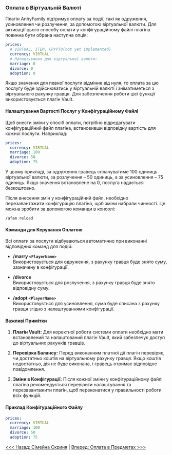 ### Оплата в Віртуальній Валюті

Плагін AnhyFamily підтримує оплату за події, такі як одруження, усиновлення чи розлучення, за допомогою віртуальної валюти. Для активації цього способу оплати у конфігураційному файлі плагіна повинна бути обрана наступна опція:

```yaml
prices:
  # VIRTUAL, ITEM, CRYPTO(not yet implemented)
  currency: VIRTUAL
  # Налаштування для віртуальної валюти:
  marriage: 0
  divorce: 0
  adoption: 0
```

Якщо значення для певної послуги відмінне від нуля, то оплата за цю послугу буде здійснюватись у віртуальній валюті і зніматиметься з віртуального рахунку гравця. Для забезпечення роботи цієї функції використовується плагін Vault.

#### Налаштування Вартості Послуг у Конфігураційному Файлі

Щоб внести зміни у спосіб оплати, потрібно відредагувати конфігураційний файл плагіна, встановивши відповідну вартість для кожної послуги. Наприклад:

```yaml
prices:
  currency: VIRTUAL
  marriage: 100
  divorce: 50
  adoption: 75
```

У цьому прикладі, за одруження гравець сплачуватиме 100 одиниць віртуальної валюти, за розлучення – 50 одиниць, а за усиновлення – 75 одиниць. Якщо значення встановлене на 0, послуга надається безкоштовно.

Після внесення змін у конфігураційний файл, необхідно перезавантажити конфігурацію плагіна, щоб зміни набрали чинності. Це можна зробити за допомогою команди в консолі:

```
/afam reload
```

#### Команди для Керування Оплатою

Всі оплати за послуги відбуваються автоматично при виконанні відповідних команд для подій:

- **/marry `<PlayerName>`**  
  Використовується для одруження, з рахунку гравця буде знято суму, зазначену в конфігурації.

- **/divorce**  
  Використовується для розлучення, з рахунку гравця буде знято відповідну суму.

- **/adopt `<PlayerName>`**  
  Використовується для усиновлення, сума буде списана з рахунку гравця згідно з налаштуваннями конфігурації.

#### Важливі Примітки

1. **Плагін Vault:** Для коректної роботи системи оплати необхідно мати встановлений та налаштований плагін Vault, який забезпечує доступ до віртуальних рахунків гравців.

2. **Перевірка Балансу:** Перед виконанням платної дії плагін перевіряє, чи достатньо коштів на віртуальному рахунку гравця. Якщо коштів недостатньо, дія не буде виконана, і гравець отримає відповідне повідомлення.

3. **Зміни в Конфігурації:** Після кожної зміни у конфігураційному файлі плагіна рекомендується перевірити налаштування та перезавантажити плагін, щоб переконатися у правильності роботи всіх функцій.

#### Приклад Конфігураційного Файлу

```yaml
prices:
  currency: VIRTUAL
  marriage: 100
  divorce: 50
  adoption: 75
```

[<<< Назад: Сімейна Скриня](chest.md) | [Вперед: Оплата в Предметах >>>](items.md)